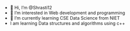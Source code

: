 - 👋 Hi, I’m @Shrasti12
- 👀 I’m interested in Web development and programming 
- 🌱 I’m currently learning CSE Data Science from NIET
- I am learning Data structures and algorithms using c++

